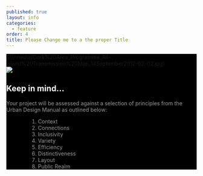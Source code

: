 ```yaml
---
published: true
layout: info
categories: 
  - feature
order: 4
title: Please Change me to a the proper Title
---
```


<div style="background:#000;">
<div class="container">
![](/media/Cork%20Area_Programme_All-Island%20Transmission%20Map_14September2012-02-02.jpg)
		<div id="criteria" class="featurette">
	        <img class="featurette-image pull-right img-rounded" src="{{site.baseurl}}/img/space-invaders.png">
	        <h2  class="featurette-heading" style="color:#FFF;">Keep in mind... <!--<span class="muted">Ready, Steady, GO!</span>-->
          </h2>
          <p class="lead" style="color:#999;"> Your project will be assessed against a selection of principles from the Urban Design Manual as outlined below:
			<!--<a href="http://www.environ.ie/en/Publications/DevelopmentandHousing/Planning/FileDownLoad,19217,en.pdf">Urban Design Manual &rarr;</a>-->
              <ol class="lead" style="color:#999;margin-left:60px;">
					<li>Context</li>
					<li>Connections</li>
					<li>Inclusivity</li>
					<li>Variety</li>
					<li>Efficiency</li>
					<li>Distinctiveness</li>
					<li>Layout</li>
					<li>Public Realm</li>
				</ol>
			</p>
	      </div>	
	</div>				
</div>